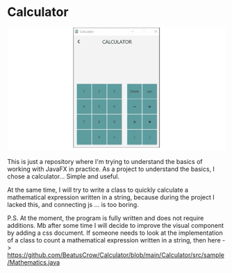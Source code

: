 # Calculator
<p align="center"> <img alt="Calculator" src="https://github.com/BeatusCrow/Calculator/blob/main/calculator.gif" /></p>


This is just a repository where I'm trying to understand the basics of working with JavaFX in practice. As a project to understand the basics, I chose a calculator... Simple and useful.

At the same time, I will try to write a class to quickly calculate
a mathematical expression written in a string, because during the project I lacked this, and connecting js ... is too boring.

P.S. At the moment, the program is fully written and does not require additions. Mb after some time I will decide to improve the visual component by adding a css document. If someone needs to look at the implementation of a class to count a mathematical expression written in a string, then here -> https://github.com/BeatusCrow/Calculator/blob/main/Calculator/src/sample/Mathematics.java
